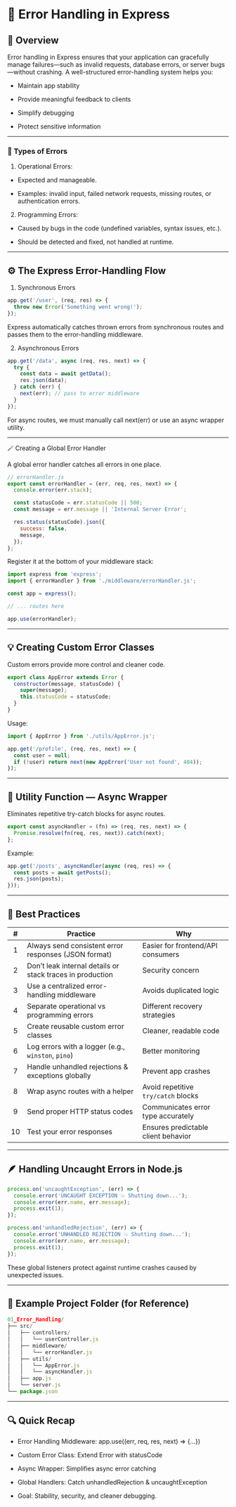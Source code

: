 # 🛑 Error Handling in Express

## 📘 Overview

Error handling in Express ensures that your application can gracefully manage failures—such as invalid requests, database errors, or server bugs—without crashing.
A well-structured error-handling system helps you:

- Maintain app stability

- Provide meaningful feedback to clients

- Simplify debugging

- Protect sensitive information

---

### 🧩 Types of Errors

1. Operational Errors:

- Expected and manageable.

- Examples: invalid input, failed network requests, missing routes, or authentication errors.

2. Programming Errors:

- Caused by bugs in the code (undefined variables, syntax issues, etc.).

- Should be detected and fixed, not handled at runtime.

---

## ⚙️ The Express Error-Handling Flow

1. Synchronous Errors

```js
app.get('/user', (req, res) => {
  throw new Error('Something went wrong!');
});
```

Express automatically catches thrown errors from synchronous routes and passes them to the error-handling middleware.

2. Asynchronous Errors

```js
app.get('/data', async (req, res, next) => {
  try {
    const data = await getData();
    res.json(data);
  } catch (err) {
    next(err); // pass to error middleware
  }
});
```

For async routes, we must manually call next(err) or use an async wrapper utility.

---

🪄 Creating a Global Error Handler

A global error handler catches all errors in one place.

```js
// errorHandler.js
export const errorHandler = (err, req, res, next) => {
  console.error(err.stack);

  const statusCode = err.statusCode || 500;
  const message = err.message || 'Internal Server Error';

  res.status(statusCode).json({
    success: false,
    message,
  });
};
```

Register it at the bottom of your middleware stack:

```js
import express from 'express';
import { errorHandler } from './middleware/errorHandler.js';

const app = express();

// ... routes here

app.use(errorHandler);
```

---

## 💡 Creating Custom Error Classes

Custom errors provide more control and cleaner code.

```js
export class AppError extends Error {
  constructor(message, statusCode) {
    super(message);
    this.statusCode = statusCode;
  }
}
```

Usage:

```js
import { AppError } from './utils/AppError.js';

app.get('/profile', (req, res, next) => {
  const user = null;
  if (!user) return next(new AppError('User not found', 404));
});
```

---

## 🧰 Utility Function — Async Wrapper

Eliminates repetitive try-catch blocks for async routes.

```js
export const asyncHandler = (fn) => (req, res, next) => {
  Promise.resolve(fn(req, res, next)).catch(next);
};
```

Example:

```js
app.get('/posts', asyncHandler(async (req, res) => {
  const posts = await getPosts();
  res.json(posts);
}));
```

---

## 🧠 Best Practices

|  #  | Practice                                                  | Why                                 |
| :-: | --------------------------------------------------------- | ----------------------------------- |
|  1  | Always send consistent error responses (JSON format)      | Easier for frontend/API consumers   |
|  2  | Don’t leak internal details or stack traces in production | Security concern                    |
|  3  | Use a centralized error-handling middleware               | Avoids duplicated logic             |
|  4  | Separate operational vs programming errors                | Different recovery strategies       |
|  5  | Create reusable custom error classes                      | Cleaner, readable code              |
|  6  | Log errors with a logger (e.g., `winston`, `pino`)        | Better monitoring                   |
|  7  | Handle unhandled rejections & exceptions globally         | Prevent app crashes                 |
|  8  | Wrap async routes with a helper                           | Avoid repetitive `try/catch` blocks |
|  9  | Send proper HTTP status codes                             | Communicates error type accurately  |
|  10 | Test your error responses                                 | Ensures predictable client behavior |

---

## 🪶 Handling Uncaught Errors in Node.js

```js
process.on('uncaughtException', (err) => {
  console.error('UNCAUGHT EXCEPTION 💥 Shutting down...');
  console.error(err.name, err.message);
  process.exit(1);
});

process.on('unhandledRejection', (err) => {
  console.error('UNHANDLED REJECTION 💥 Shutting down...');
  console.error(err.name, err.message);
  process.exit(1);
});
```

These global listeners protect against runtime crashes caused by unexpected issues.

---

## 🧱 Example Project Folder (for Reference)

```js
01_Error_Handling/
├── src/
│   ├── controllers/
│   │   └── userController.js
│   ├── middleware/
│   │   └── errorHandler.js
│   ├── utils/
│   │   └── AppError.js
│   │   └── asyncHandler.js
│   ├── app.js
│   └── server.js
└── package.json
```

---

## 🔍 Quick Recap

- Error Handling Middleware: app.use((err, req, res, next) => {...})

- Custom Error Class: Extend Error with statusCode

- Async Wrapper: Simplifies async error catching

- Global Handlers: Catch unhandledRejection & uncaughtException

- Goal: Stability, security, and cleaner debugging.
